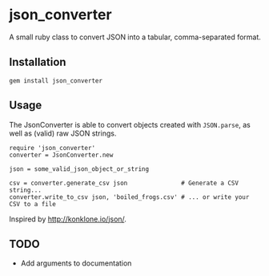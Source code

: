 # json_converter
A small ruby class to convert JSON into a tabular, comma-separated format.

## Installation
`gem install json_converter`

## Usage
The JsonConverter is able to convert objects created with `JSON.parse`, as well as (valid) raw JSON strings.

    require 'json_converter'
    converter = JsonConverter.new
    
    json = some_valid_json_object_or_string
    
    csv = converter.generate_csv json               # Generate a CSV string...
    converter.write_to_csv json, 'boiled_frogs.csv' # ... or write your CSV to a file



Inspired by http://konklone.io/json/.

## TODO
* Add arguments to documentation
